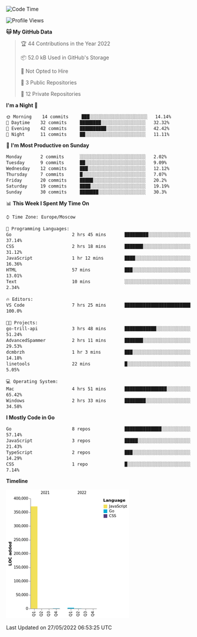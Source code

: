 <!--START_SECTION:waka-->
![Code Time](http://img.shields.io/badge/Code%20Time-318%20hrs%2012%20mins-blue)

![Profile Views](http://img.shields.io/badge/Profile%20Views-0-blue)

**🐱 My GitHub Data** 

> 🏆 44 Contributions in the Year 2022
 > 
> 📦 52.0 kB Used in GitHub's Storage 
 > 
> 🚫 Not Opted to Hire
 > 
> 📜 3 Public Repositories 
 > 
> 🔑 12 Private Repositories  
 > 
**I'm a Night 🦉** 

```text
🌞 Morning    14 commits     ███░░░░░░░░░░░░░░░░░░░░░░   14.14% 
🌆 Daytime    32 commits     ████████░░░░░░░░░░░░░░░░░   32.32% 
🌃 Evening    42 commits     ██████████░░░░░░░░░░░░░░░   42.42% 
🌙 Night      11 commits     ██░░░░░░░░░░░░░░░░░░░░░░░   11.11%

```
📅 **I'm Most Productive on Sunday** 

```text
Monday       2 commits      ░░░░░░░░░░░░░░░░░░░░░░░░░   2.02% 
Tuesday      9 commits      ██░░░░░░░░░░░░░░░░░░░░░░░   9.09% 
Wednesday    12 commits     ███░░░░░░░░░░░░░░░░░░░░░░   12.12% 
Thursday     7 commits      █░░░░░░░░░░░░░░░░░░░░░░░░   7.07% 
Friday       20 commits     █████░░░░░░░░░░░░░░░░░░░░   20.2% 
Saturday     19 commits     ████░░░░░░░░░░░░░░░░░░░░░   19.19% 
Sunday       30 commits     ███████░░░░░░░░░░░░░░░░░░   30.3%

```


📊 **This Week I Spent My Time On** 

```text
⌚︎ Time Zone: Europe/Moscow

💬 Programming Languages: 
Go                       2 hrs 45 mins       █████████░░░░░░░░░░░░░░░░   37.14% 
CSS                      2 hrs 18 mins       ███████░░░░░░░░░░░░░░░░░░   31.12% 
JavaScript               1 hr 12 mins        ████░░░░░░░░░░░░░░░░░░░░░   16.36% 
HTML                     57 mins             ███░░░░░░░░░░░░░░░░░░░░░░   13.01% 
Text                     10 mins             ░░░░░░░░░░░░░░░░░░░░░░░░░   2.34%

🔥 Editors: 
VS Code                  7 hrs 25 mins       █████████████████████████   100.0%

🐱‍💻 Projects: 
go-trill-api             3 hrs 48 mins       ████████████░░░░░░░░░░░░░   51.24% 
AdvancedSpammer          2 hrs 11 mins       ███████░░░░░░░░░░░░░░░░░░   29.53% 
dcmbrzh                  1 hr 3 mins         ███░░░░░░░░░░░░░░░░░░░░░░   14.18% 
linetools                22 mins             █░░░░░░░░░░░░░░░░░░░░░░░░   5.05%

💻 Operating System: 
Mac                      4 hrs 51 mins       ████████████████░░░░░░░░░   65.42% 
Windows                  2 hrs 33 mins       ████████░░░░░░░░░░░░░░░░░   34.58%

```

**I Mostly Code in Go** 

```text
Go                       8 repos             ██████████████░░░░░░░░░░░   57.14% 
JavaScript               3 repos             █████░░░░░░░░░░░░░░░░░░░░   21.43% 
TypeScript               2 repos             ███░░░░░░░░░░░░░░░░░░░░░░   14.29% 
CSS                      1 repo              █░░░░░░░░░░░░░░░░░░░░░░░░   7.14%

```


**Timeline**

![Chart not found](https://raw.githubusercontent.com/jeezft/jeezft/main/charts/bar_graph.png) 


 Last Updated on 27/05/2022 06:53:25 UTC
<!--END_SECTION:waka-->
